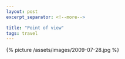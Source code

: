 ```yaml
---
layout: post
excerpt_separator: <!--more-->

title: "Point of view"
tags: travel
---
```


{% picture /assets/images/2009-07-28.jpg %}
<!--more-->